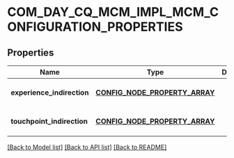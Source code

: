 # COM_DAY_CQ_MCM_IMPL_MCM_CONFIGURATION_PROPERTIES

## Properties
Name | Type | Description | Notes
------------ | ------------- | ------------- | -------------
**experience_indirection** | [**CONFIG_NODE_PROPERTY_ARRAY**](configNodePropertyArray.md) |  | [optional] [default to null]
**touchpoint_indirection** | [**CONFIG_NODE_PROPERTY_ARRAY**](configNodePropertyArray.md) |  | [optional] [default to null]

[[Back to Model list]](../README.md#documentation-for-models) [[Back to API list]](../README.md#documentation-for-api-endpoints) [[Back to README]](../README.md)


